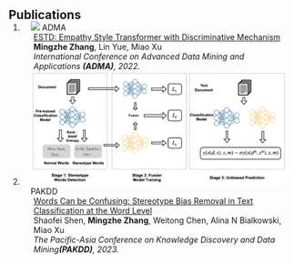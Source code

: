 <h2 id="publications" style="margin: 2px 0px -15px;">Publications</h2>

<div class="publications">
<ol class="bibliography">

<li>
<div class="pub-row">

  <div class="col-sm-3 abbr" style="position: relative;padding-right: 15px;padding-left: 15px;">
    <img src="assets/img/adma.png" class="teaser img-fluid z-depth-1">
    <abbr class="badge">ADMA</abbr>
  </div>

  <div class="col-sm-9" style="position: relative;padding-right: 15px;padding-left: 20px;">
    <div class="title"><a href="https://link.springer.com/chapter/10.1007/978-3-031-22137-8_5">ESTD: Empathy Style Transformer with Discriminative Mechanism</a></div>
    <div class="author"><strong>Mingzhe Zhang</strong>, Lin Yue, Miao Xu</div>
    <div class="periodical"><em>International Conference on Advanced Data Mining and Applications <strong>(ADMA)</strong>, 2022.</em></div>
  </div>
  
</div>
</li>
  
<li>
<div class="pub-row">
  
  <div class="col-sm-3 abbr" style="position: relative;padding-right: 15px;padding-left: 15px;">
    <img src="assets/img/pakdd.png" class="teaser img-fluid z-depth-1">
    <abbr class="badge">PAKDD</abbr>
  </div>

  <div class="col-sm-9" style="position: relative;padding-right: 15px;padding-left: 20px;">
    <div class="title"><a href="https://link.springer.com/chapter/10.1007/978-3-031-33383-5_8">Words Can be Confusing: Stereotype Bias Removal in Text Classification         at the Word Level</a></div>
    <div class="author">Shaofei Shen, <strong>Mingzhe Zhang</strong>, Weitong Chen, Alina N Bialkowski, Miao Xu</div>
    <div class="periodical"><em>The Pacific-Asia Conference on Knowledge Discovery and Data Mining<strong>(PAKDD)</strong>, 2023.</em></div>
  </div>
  
</div>
</li>
  
<br>

</ol>
</div>
